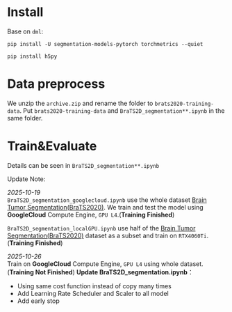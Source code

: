 # Install
Base on `dml`:
```
pip install -U segmentation-models-pytorch torchmetrics --quiet

pip install h5py
```

# Data preprocess
We unzip the `archive.zip` and rename the folder to `brats2020-training-data`. Put `brats2020-training-data` and `BraTS2D_segmentation**.ipynb` in the same folder.

# Train&Evaluate
Details can be seen in  `BraTS2D_segmentation**.ipynb`

Update Note:

*2025-10-19*\
`BraTS2D_segmentation_googlecloud.ipynb` use the whole dataset [Brain Tumor Segmentation(BraTS2020)](https://www.kaggle.com/datasets/awsaf49/brats2020-training-data/data). We train and test the model using **GoogleCloud** Compute Engine, `GPU L4`.(**Training Finished**)


`BraTS2D_segmentation_localGPU.ipynb` use half of the [Brain Tumor Segmentation(BraTS2020)](https://www.kaggle.com/datasets/awsaf49/brats2020-training-data/data)  dataset as a subset and train on `RTX4060Ti`.(**Training Finished**)

*2025-10-26*\
Train on **GoogleCloud** Compute Engine, `GPU L4` using whole dataset.(**Training Not Finished**)
**Update BraTS2D_segmentation.ipynb**：
- Using same cost function instead of copy many times
- Add Learning Rate Scheduler and Scaler to all model
- Add early stop